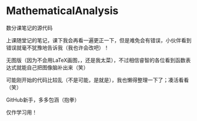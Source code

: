 # MathematicalAnalysis
数分课笔记的源代码

上课随堂记的笔记，课下我会再看一遍更正一下，但是难免会有错误，小伙伴看到错误就毫不犹豫地告诉我（我也许会改吧）！

无图版（因为不会用LaTeX画图，，还是我太菜），不过相信睿智的各位看到函数表达式就能自己把图像脑补出来（笑）

可能刚开始的代码比较乱（不是可能，是就是），我也懒得整理一下了；凑活看看（笑）

GitHub新手，多多包涵（抱拳）

仅作学习用！
